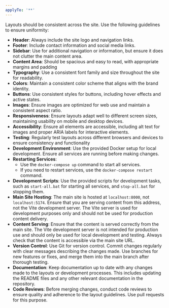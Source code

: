 ```yaml
---
applyTo: '**'
---
```

Layouts should be consistent across the site. Use the following guidelines to ensure uniformity:
- **Header**: Always include the site logo and navigation links.
- **Footer**: Include contact information and social media links.
- **Sidebar**: Use for additional navigation or information, but ensure it does not clutter the main content area.
- **Content Area**: Should be spacious and easy to read, with appropriate margins and padding
- **Typography**: Use a consistent font family and size throughout the site for readability.
- **Colors**: Maintain a consistent color scheme that aligns with the brand identity.
- **Buttons**: Use consistent styles for buttons, including hover effects and active states.
- **Images**: Ensure images are optimized for web use and maintain a consistent aspect ratio.
- **Responsiveness**: Ensure layouts adapt well to different screen sizes, maintaining usability on mobile and desktop devices.
- **Accessibility**: Ensure all elements are accessible, including alt text for images and proper ARIA labels for interactive elements.
- **Testing**: Regularly test layouts across different browsers and devices to ensure consistency and functionality
- **Development Environment**: Use the provided Docker setup for local development. Ensure all services are running before making changes.
- **Restarting Services**:
  - Use the `docker-compose up` command to start all services.
  - If you need to restart services, use the `docker-compose restart` command.
- **Development Scripts**: Use the provided scripts for development tasks, such as `start-all.bat` for starting all services, and `stop-all.bat` for stopping them.
- **Main Site Hosting**: The main site is hosted at `localhost:8000`, not `localhost:5174`. Ensure that you are serving content from this address, not the Vite development server. The Vite server is used for development purposes only and should not be used for production content delivery.
- **Content Serving**: Ensure that the content is served correctly from the main site. The Vite development server is not intended for production use and should only be used for local development and testing. Always check that the content is accessible via the main site URL.
- **Version Control**: Use Git for version control. Commit changes regularly with clear messages describing the changes made. Use branches for new features or fixes, and merge them into the main branch after thorough testing.
- **Documentation**: Keep documentation up to date with any changes made to the layouts or development processes. This includes updating the README files and any other relevant documentation in the repository.
- **Code Reviews**: Before merging changes, conduct code reviews to ensure quality and adherence to the layout guidelines. Use pull requests for this purpose.
